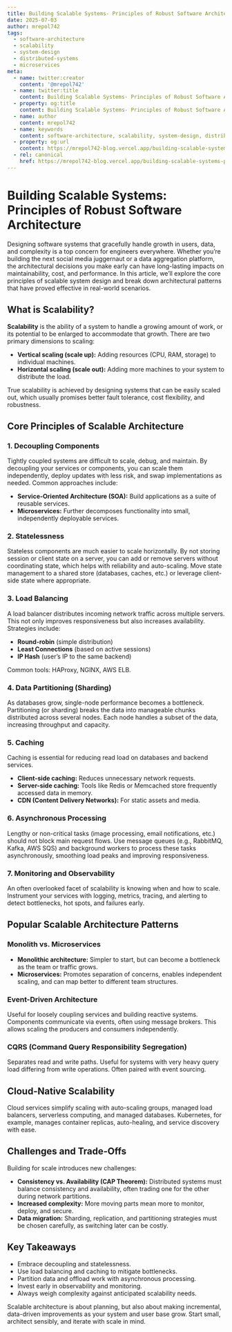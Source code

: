 ```yaml
---
title: Building Scalable Systems- Principles of Robust Software Architecture
date: 2025-07-03
author: mrepol742
tags:
  - software-architecture
  - scalability
  - system-design
  - distributed-systems
  - microservices
meta:
  - name: twitter:creator
    content: '@mrepol742'
  - name: twitter:title
    content: Building Scalable Systems- Principles of Robust Software Architecture
  - property: og:title
    content: Building Scalable Systems- Principles of Robust Software Architecture
  - name: author
    content: mrepol742
  - name: keywords
    content: software-architecture, scalability, system-design, distributed-systems, microservices
  - property: og:url
    content: https://mrepol742-blog.vercel.app/building-scalable-systems-principles-of-robust-software-architecture/
  - rel: canonical
    href: https://mrepol742-blog.vercel.app/building-scalable-systems-principles-of-robust-software-architecture/
---
```


# Building Scalable Systems: Principles of Robust Software Architecture

Designing software systems that gracefully handle growth in users, data, and complexity is a top concern for engineers everywhere. Whether you’re building the next social media juggernaut or a data aggregation platform, the architectural decisions you make early can have long-lasting impacts on maintainability, cost, and performance. In this article, we’ll explore the core principles of scalable system design and break down architectural patterns that have proved effective in real-world scenarios.

## What is Scalability?

**Scalability** is the ability of a system to handle a growing amount of work, or its potential to be enlarged to accommodate that growth. There are two primary dimensions to scaling:

- **Vertical scaling (scale up):** Adding resources (CPU, RAM, storage) to individual machines.
- **Horizontal scaling (scale out):** Adding more machines to your system to distribute the load.

True scalability is achieved by designing systems that can be easily scaled out, which usually promises better fault tolerance, cost flexibility, and robustness.

## Core Principles of Scalable Architecture

### 1. Decoupling Components

Tightly coupled systems are difficult to scale, debug, and maintain. By decoupling your services or components, you can scale them independently, deploy updates with less risk, and swap implementations as needed. Common approaches include:

- **Service-Oriented Architecture (SOA):** Build applications as a suite of reusable services.
- **Microservices:** Further decomposes functionality into small, independently deployable services.

### 2. Statelessness

Stateless components are much easier to scale horizontally. By not storing session or client state on a server, you can add or remove servers without coordinating state, which helps with reliability and auto-scaling. Move state management to a shared store (databases, caches, etc.) or leverage client-side state where appropriate.

### 3. Load Balancing

A load balancer distributes incoming network traffic across multiple servers. This not only improves responsiveness but also increases availability. Strategies include:

- **Round-robin** (simple distribution)
- **Least Connections** (based on active sessions)
- **IP Hash** (user’s IP to the same backend)

Common tools: HAProxy, NGINX, AWS ELB.

### 4. Data Partitioning (Sharding)

As databases grow, single-node performance becomes a bottleneck. Partitioning (or sharding) breaks the data into manageable chunks distributed across several nodes. Each node handles a subset of the data, increasing throughput and capacity.

### 5. Caching

Caching is essential for reducing read load on databases and backend services.

- **Client-side caching:** Reduces unnecessary network requests.
- **Server-side caching:** Tools like Redis or Memcached store frequently accessed data in memory.
- **CDN (Content Delivery Networks):** For static assets and media.

### 6. Asynchronous Processing

Lengthy or non-critical tasks (image processing, email notifications, etc.) should not block main request flows. Use message queues (e.g., RabbitMQ, Kafka, AWS SQS) and background workers to process these tasks asynchronously, smoothing load peaks and improving responsiveness.

### 7. Monitoring and Observability

An often overlooked facet of scalability is knowing when and how to scale. Instrument your services with logging, metrics, tracing, and alerting to detect bottlenecks, hot spots, and failures early.

## Popular Scalable Architecture Patterns

### Monolith vs. Microservices

- **Monolithic architecture:** Simpler to start, but can become a bottleneck as the team or traffic grows.
- **Microservices:** Promotes separation of concerns, enables independent scaling, and can map better to different team structures.

### Event-Driven Architecture

Useful for loosely coupling services and building reactive systems. Components communicate via events, often using message brokers. This allows scaling the producers and consumers independently.

### CQRS (Command Query Responsibility Segregation)

Separates read and write paths. Useful for systems with very heavy query load differing from write operations. Often paired with event sourcing.

## Cloud-Native Scalability

Cloud services simplify scaling with auto-scaling groups, managed load balancers, serverless computing, and managed databases. Kubernetes, for example, manages container replicas, auto-healing, and service discovery with ease.

## Challenges and Trade-Offs

Building for scale introduces new challenges:

- **Consistency vs. Availability (CAP Theorem):** Distributed systems must balance consistency and availability, often trading one for the other during network partitions.
- **Increased complexity:** More moving parts mean more to monitor, deploy, and secure.
- **Data migration:** Sharding, replication, and partitioning strategies must be chosen carefully, as switching later can be costly.

## Key Takeaways

- Embrace decoupling and statelessness.
- Use load balancing and caching to mitigate bottlenecks.
- Partition data and offload work with asynchronous processing.
- Invest early in observability and monitoring.
- Always weigh complexity against anticipated scalability needs.

Scalable architecture is about planning, but also about making incremental, data-driven improvements as your system and user base grow. Start small, architect sensibly, and iterate with scale in mind.
